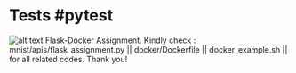 # Tests #pytest  
![alt text](https://github.com/dhritippaul/mnist-example/blob/feature/flask/flask_docker_assignment.png)
Flask-Docker Assignment.
Kindly check :
mnist/apis/flask_assignment.py ||
docker/Dockerfile ||
docker_example.sh ||
for all related codes.
Thank you!


